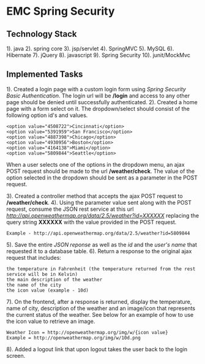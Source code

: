 EMC Spring Security
===================

## Technology Stack
1). java
2). spring core
3). jsp/servlet
4). SpringMVC
5). MySQL
6). Hibernate
7). jQuery
8). javascript
9). Spring Security
10). junit/MockMvc

## Implemented Tasks

1). Created a login page with a custom login form using _Spring Security Basic Authentication_.  The login url will be __/login__ and access to any other page should be denied until successfully authenticated.
2). Created a home page with a form select on it.  The dropdown/select should consist of the following option id's and values.

```
<option value="4508722">Cincinnati</option>
<option value="5391959">San Francisco</option>
<option value="4887398">Chicago</option>
<option value="4930956">Boston</option>
<option value="4164138">Miami</option>
<option value="5809844">Seattle</option>
```


When a user selects one of the options in the dropdown menu, an ajax POST request should be made to the url __/weather/check__.  The value of the option selected in the dropdown should be sent as a parameter in the POST request.

3). Created a controller method that accepts the ajax POST request to __/weather/check__.
4). Using the parameter value sent along with the POST request, consume the JSON rest service at this url _http://api.openweathermap.org/data/2.5/weather?id=XXXXXX_ replacing the query string __XXXXXX__ with the value provided in the POST request.

```
Example - http://api.openweathermap.org/data/2.5/weather?id=5809844
```

5). Save the entire _JSON reponse_ as well as the _id_ and the _user's name_ that requested it to a database table.
6). Return a response to the original ajax request that includes:

```
the temperature in Fahrenheit (the temperature returned from the rest service will be in Kelvin)
the main description of the weather
the name of the city
the icon value (example - 10d)
```

7). On the frontend, after a response is returned, display the temperature, name of city, description of the weather and an image/icon that represents the current status of the weather.  See below for an example of how to use the icon value to retrieve an image.

```
Weather Icon = http://openweathermap.org/img/w/{icon value}
Example = http://openweathermap.org/img/w/10d.png
```

8). Added a logout link that upon logout takes the user back to the login screen.
